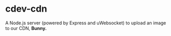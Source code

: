 # cdev-cdn
A Node.js server (powered by Express and uWebsocket) to upload an image to our CDN, **Bunny.**